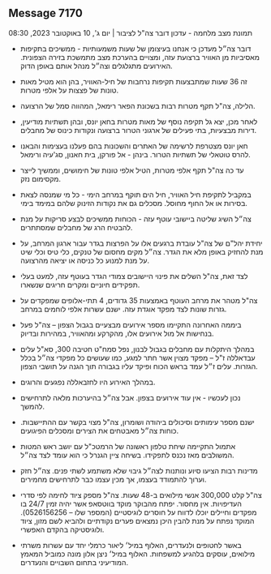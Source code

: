 ## Message 7170

תמונת מצב מלחמה - עדכון דובר צה"ל לציבור | יום ג', 10 באוקטובר 2023, 08:30

- דובר צה״ל מעדכן כי אנחנו בעיצומן של שעות משמעותיות - ממשיכים בתקיפות מאסיביות מן האוויר ברצועת עזה, ומצויים בהערכת מצב מתמשכת בזירה הצפונית. האירועים מתגלגלים וצה״ל מנהל אותם באופן הדוק.

- זה 36 שעות שמתבצעות תקיפות נרחבות של חיל-האוויר, בהן הוא מטיל מאות טונות של פצצות על אלפי מטרות.

- הלילה, צה"ל תקף מטרות רבות בשכונת הפאר רימאל, המהווה סמל של הרצועה. 

- לאחר מכן, יצא גל תקיפה נוסף של מאות מטרות בחאן יונס, ובהן תשתיות מודיעין, דירות מבצעיות, בתי פעילים של ארגוני הטרור ברצועה ונקודות כינוס של מחבלים.

- חאן יונס מצטרפת לרשימה של האתרים והשכונות בהם פעלנו בעצימות והבאנו להרס טוטאלי של תשתיות הטרור. בינהן - אל פורקן, בית חאנון, סג'עיה ורימאל.

- עד כה צה"ל תקף אלפי מטרות, הטיל אלפי טונות של חימושים, וממשיך לייצר מקסימום נזק. 

- במקביל לתקיפת חיל האוויר, חיל הים תוקף במרחב הימי  - כל מי שמנסה לצאת בסירות או אל החוף מחוסל. מסכלים גם את נקודות הזינוק שלהם במימד בימי.

- צה״ל השיג שליטה ביישובי עוטף עזה - הכוחות ממשיכים לבצע סריקות על מנת להבטיח הרג של מחבלים שמסתתרים. 

- יחידת יהל"ם של צה"ל עובדת ברגעים אלו על הפרצות בגדר עבור ארגון המרחב, על מנת להחזיק באופן מלא את הגדר. צה״ל מקים מחסום של טנקים, כלי טיס וכלי שיט על מנת למנוע כל כניסה או יציאה מהרצועה. 

- לצד זאת, צה"ל השלים את פינוי היישובים צמודי הגדר בעוטף עזה, למעט בעלי תפקידים חיוניים ומקרים חריגים שנשארו.

- צה"ל מטהר את מרחב העוטף באמצעות 35 גדודים, 4 תתי-אלופים שמפקדים על גזרות שונות לצד מפקד אוגדת עזה. ישנם עשרות אלפי לוחמים במרחב.

-  ביממה האחרונה התקיימו מספר אירועים מבצעיים בגבול הצפון – צה"ל פעל בנחישות אל מול אירועים אלו, מהקרקע ומהאוויר, במהירות ובדיוק.

- במהלך היתקלות עם מחבלים בגבול לבנון, נפל סמח"ט חטיבה 300, סא"ל עלים עבדאללה ז"ל – מפקד מצוין אשר חתר למגע, כמו שעושים כל מפקדי צה״ל בכלל הגזרות. עלים ז״ל עמד בראש הכוח ופיקד עליו בגבורה תוך הגנה על תושבי הצפון.

- במהלך האירוע היו לחזבאללה נפגעים והרוגים. 

- נכון לעכשיו - אין עוד אירועים בצפון. אבל צה״ל בהיערכות מלאה לתרחישים להמשך.

- ישנם מספר עימותים וסיכולים ביהודה ושומרון, צה"ל מצוי בקשר עם ההתיישבות. 
כוחות צה״ל מאבטחים את הצירים ומסכלים הפיגועים.

- אתמול התקיימה שיחת טלפון ראשונה של הרמטכ"ל עם יושב ראש המטות המשולבים מאז נכנס לתפקידו. בשיחה ציין הגנרל כי הוא עומד לצד צה״ל.

- מדינות רבות הציעו סיוע ונותנות לצה״ל גיבוי שלא משתמע לשתי פנים. צה״ל חזק וערוך להתמודד בעצמו, אך מכין עצמו כבר לתרחישים מחמירים.

- צה"ל קלט 300,000 אנשי מילואים ב-48 שעות. צה"ל מספק ציוד לחימה לפי סדרי העדיפויות. אין מחסור.
יפתח מהבוקר מוקד בווטסאפ אשר יהיה זמין 24/7 בו מפקדים וחיילים יוכלו לדווח על חוסרים לוגיסטיים (המספר שלו – 0526156256). המוקד נפתח על מנת להבין היכן נמצאים פערים נקודתיים ולהביא לשם מזון, ציוד ולוגיסטיקה בהקדם האפשרי.

- באשר לחטופים ולנעדרים, האלוף במיל׳ ליאור כרמלי יחד עם עשרות משרתי מילואים, עוסקים בלהגיע למשפחות.
האלוף במיל׳ ניצן אלון מונה כמוביל המאמץ המודיעיני בתחום השבויים והנעדרים.

